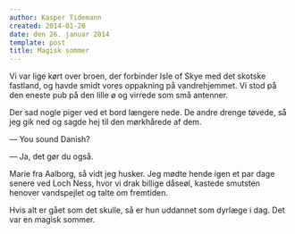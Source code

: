 ```yaml
---
author: Kasper Tidemann
created: 2014-01-26
date: den 26. januar 2014
template: post
title: Magisk sommer
---
```


Vi var lige kørt over broen, der forbinder Isle of Skye med det skotske fastland, og havde smidt vores oppakning på vandrehjemmet. Vi stod på den eneste pub på den lille ø og virrede som små antenner.

Der sad nogle piger ved et bord længere nede. De andre drenge tøvede, så jeg gik ned og sagde hej til den mørkhårede af dem.

— You sound Danish?

— Ja, det gør du også.

Marie fra Aalborg, så vidt jeg husker. Jeg mødte hende igen et par dage senere ved Loch Ness, hvor vi drak billige dåseøl, kastede smutsten henover vandspejlet og talte om fremtiden.

Hvis alt er gået som det skulle, så er hun uddannet som dyrlæge i dag. Det var en magisk sommer.